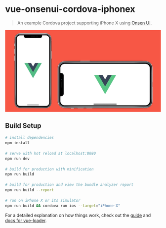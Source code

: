 # vue-onsenui-cordova-iphonex

> An example Cordova project supporting iPhone X using [Onsen UI](https://onsen.io/vue/).

![Screenshot](/screenshot.gif)

## Build Setup

``` bash
# install dependencies
npm install

# serve with hot reload at localhost:8080
npm run dev

# build for production with minification
npm run build

# build for production and view the bundle analyzer report
npm run build --report

# run on iPhone X or its simulator
npm run build && cordova run ios --target="iPhone-X"
```

For a detailed explanation on how things work, check out the [guide](http://vuejs-templates.github.io/webpack/) and [docs for vue-loader](http://vuejs.github.io/vue-loader).
